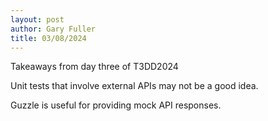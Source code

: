 ```yaml
---
layout: post
author: Gary Fuller
title: 03/08/2024
---
```


Takeaways from day three of T3DD2024

Unit tests that involve external APIs may not be a good idea. 
 
Guzzle is useful for providing mock API responses.
 
